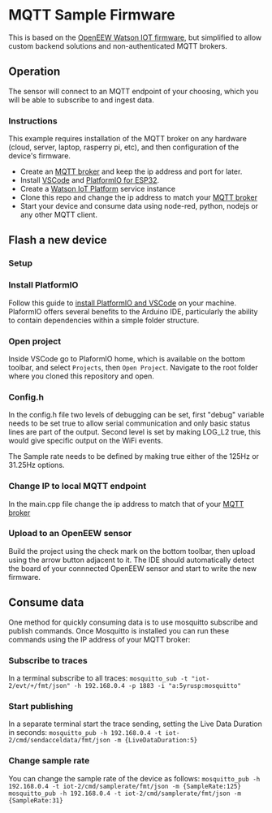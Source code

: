# MQTT Sample Firmware

This is based on the [OpenEEW Watson IOT firmware](https://github.com/openeew/openeew-sensor/tree/master/firmware/WatsonIoT), but simplified to allow custom backend solutions and non-authenticated MQTT brokers.

## Operation
The sensor will connect to an MQTT endpoint of your choosing, which you will be able to subscribe to and ingest data.

### Instructions

This example requires installation of the MQTT broker on any hardware (cloud, server, laptop, rasperry pi, etc), and then configuration of the device's firmware.
- Create an [MQTT broker](https://mosquitto.org/download/) and keep the ip address and port for later.
- Install [VSCode](https://code.visualstudio.com/) and [PlatformIO for ESP32](https://platformio.org/).
- Create a [Watson IoT Platform](https://cloud.ibm.com/catalog/services/internet-of-things-platform) service instance
- Clone this repo and change the ip address to match your [MQTT broker](https://github.com/grillo/mqtt-sample/blob/4f73d4496a628dea1c99baa3dfe0725fe8c42c01/src/main.cpp#L18)
- Start your device and consume data using node-red, python, nodejs or any other MQTT client.

## Flash a new device

### Setup
### Install PlatformIO

Follow this guide to [install PlatformIO and VSCode](https://docs.platformio.org/en/latest/integration/ide/vscode.html#installation) on your machine. PlaformIO offers several benefits to the Arduino IDE, particularly the ability to contain dependencies within a simple folder structure.

### Open project
Inside VSCode go to PlaformIO home, which is available on the bottom toolbar, and select `Projects`, then `Open Project`. Navigate to the root folder where you cloned this repository and open.

### Config.h
In the config.h file two levels of debugging can be set, first "debug" variable needs to be set true to allow serial communication and only basic status lines are part of the output. Second level is set by making LOG_L2 true, this would give specific output on the WiFi events.

The Sample rate needs to be defined by making true either of the 125Hz or 31.25Hz options. 

### Change IP to local MQTT endpoint
In the main.cpp file change the ip address to match that of your [MQTT broker](https://github.com/grillo/mqtt-sample/blob/4f73d4496a628dea1c99baa3dfe0725fe8c42c01/src/main.cpp#L18)

### Upload to an OpenEEW sensor
Build the project using the check mark on the bottom toolbar, then upload using the arrow button adjacent to it. The IDE should automatically detect the board of your connnected OpenEEW sensor and start to write the new firmware.

## Consume data
One method for quickly consuming data is to use mosquitto subscribe and publish commands. Once Mosquitto is installed you can run these commands using the IP address of your MQTT broker:

### Subscribe to traces
In a terminal subscribe to all traces:
`mosquitto_sub -t "iot-2/evt/+/fmt/json" -h 192.168.0.4 -p 1883 -i "a:5yrusp:mosquitto"`

### Start publishing
In a separate terminal start the trace sending, setting the Live Data Duration in seconds:
`mosquitto_pub -h 192.168.0.4 -t iot-2/cmd/sendacceldata/fmt/json -m {LiveDataDuration:5}`

### Change sample rate
You can change the sample rate of the device as follows:
`mosquitto_pub -h 192.168.0.4 -t iot-2/cmd/samplerate/fmt/json -m {SampleRate:125}`
`mosquitto_pub -h 192.168.0.4 -t iot-2/cmd/samplerate/fmt/json -m {SampleRate:31}`


